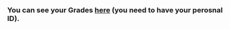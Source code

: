 ### You can see your Grades [here](https://mpsoul.shinyapps.io/Grades/) (you need to have your perosnal ID). 

